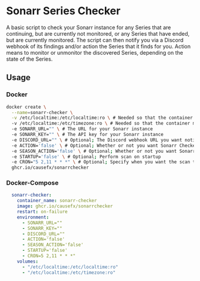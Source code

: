 # Sonarr Series Checker

A basic script to check your Sonarr instance for any Series that are continuing, but are currently not monitored, or any Series that have ended, but are currently monitored. The script can then notify you via a Discord webhook of its findings and/or action the Series that it finds for you. Action means to monitor or unmonitor the discovered Series, depending on the state of the Series.

## Usage

### Docker

```bash
docker create \
  --name=sonarr-checker \
  -v /etc/localtime:/etc/localtime:ro \ # Needed so that the container matches the TZ of the Host for the cronjob
  -v /etc/localtime:/etc/timezone:ro \ # Needed so that the container matches the TZ of the Host for the cronjob
  -e SONARR_URL="" \ # The URL for your Sonarr instance
  -e SONARR_KEY="" \ # The API key for your Sonarr instance
  -e DISCORD_URL="" \ # Optional; The Discord webhook URL you want notifications to go to
  -e ACTION='false' \ # Optional; Whether or not you want Sonarr Checker to action the discovered Series
  -e SEASON_ACTION='false' \ # Optional; Whether or not you want Sonarr Checker to action the discovered Series Seasons
  -e STARTUP='false' \ # Optional; Perform scan on startup
  -e CRON="5 2,11 * * *" \ # Optional; Specify when you want the scan to run via cronjob
  ghcr.io/causefx/sonarrchecker
```

### Docker-Compose

```yaml
  sonarr-checker:
    container_name: sonarr-checker
    image: ghcr.io/causefx/sonarrchecker
    restart: on-failure
    environment:
      - SONARR_URL=""
      - SONARR_KEY=""
      - DISCORD_URL=""
      - ACTION='false'
      - SEASON_ACTION='false'
      - STARTUP='false'
      - CRON=5 2,11 * * *"
    volumes:
      - "/etc/localtime:/etc/localtime:ro"
      - "/etc/localtime:/etc/timezone:ro"
```
